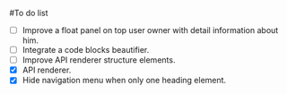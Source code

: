 #To do list
- [ ] Improve a float panel on top user owner with detail information about him.
- [ ] Integrate a code blocks beautifier.
- [ ] Improve API renderer structure elements.
- [x] API renderer.
- [x] Hide navigation menu when only one heading element.
